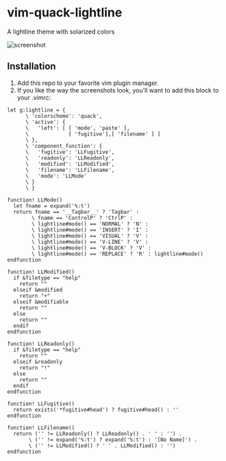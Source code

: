 vim-quack-lightline
===================

A lightline theme with solarized colors

![screenshot](http://i.imgur.com/wqMZbwl.png "plugin screenshot")

## Installation

1. Add this repo to your favorite vim plugin manager.
2. If you like the way the screenshots look, you'll want to add this block to your .vimrc:
```
let g:lightline = {
      \ 'colorscheme': 'quack',
      \ 'active': {
      \   'left': [ [ 'mode', 'paste' ],
      \             [ 'fugitive'],[ 'filename' ] ]
      \ },
      \ 'component_function': {
      \   'fugitive': 'LLFugitive',
      \   'readonly': 'LLReadonly',
      \   'modified': 'LLModified',
      \   'filename': 'LLFilename',
      \   'mode': 'LLMode'
      \ }
      \ }

function! LLMode()
  let fname = expand('%:t')
  return fname == '__Tagbar__' ? 'Tagbar' :
        \ fname == 'ControlP' ? 'CtrlP' :
        \ lightline#mode() == 'NORMAL' ? 'N' :
        \ lightline#mode() == 'INSERT' ? 'I' :
        \ lightline#mode() == 'VISUAL' ? 'V' :
        \ lightline#mode() == 'V-LINE' ? 'V' :
        \ lightline#mode() == 'V-BLOCK' ? 'V' :
        \ lightline#mode() == 'REPLACE' ? 'R' : lightline#mode()
endfunction

function! LLModified()
  if &filetype == "help"
    return ""
  elseif &modified
    return "+"
  elseif &modifiable
    return ""
  else
    return ""
  endif
endfunction

function! LLReadonly()
  if &filetype == "help"
    return ""
  elseif &readonly
    return "!"
  else
    return ""
  endif
endfunction

function! LLFugitive()
  return exists('*fugitive#head') ? fugitive#head() : ''
endfunction

function! LLFilename()
  return ('' != LLReadonly() ? LLReadonly() . ' ' : '') .
       \ ('' != expand('%:t') ? expand('%:t') : '[No Name]') .
       \ ('' != LLModified() ? ' ' . LLModified() : '')
endfunction
```
